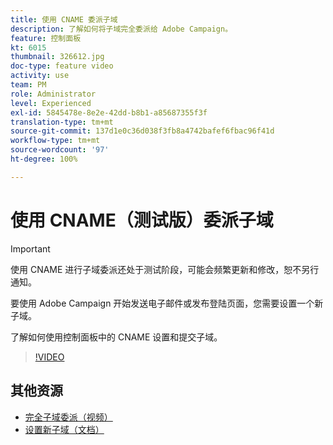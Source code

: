 ```yaml
---
title: 使用 CNAME 委派子域
description: 了解如何将子域完全委派给 Adobe Campaign。
feature: 控制面板
kt: 6015
thumbnail: 326612.jpg
doc-type: feature video
activity: use
team: PM
role: Administrator
level: Experienced
exl-id: 5845478e-8e2e-42dd-b8b1-a85687355f3f
translation-type: tm+mt
source-git-commit: 137d1e0c36d038f3fb8a4742bafef6fbac96f41d
workflow-type: tm+mt
source-wordcount: '97'
ht-degree: 100%

---
```


# 使用 CNAME（测试版）委派子域

>[!IMPORTANT]
>
> 使用 CNAME 进行子域委派还处于测试阶段，可能会频繁更新和修改，恕不另行通知。

要使用 Adobe Campaign 开始发送电子邮件或发布登陆页面，您需要设置一个新子域。

了解如何使用控制面板中的 CNAME 设置和提交子域。

>[!VIDEO](https://video.tv.adobe.com/v/326612?quality=12)

## 其他资源

* [完全子域委派（视频）](./subdomain-delegation.md)
* [设置新子域（文档）](https://docs.adobe.com/content/help/zh-Hans/control-panel/using/subdomains-and-certificates/setting-up-new-subdomain.html)
